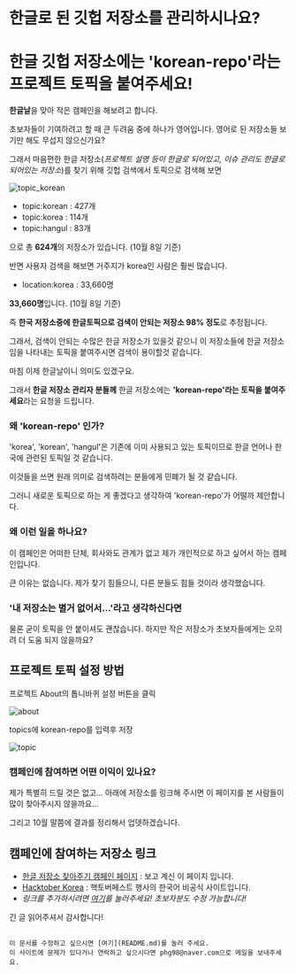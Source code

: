 # 한글로 된 깃헙 저장소를 관리하시나요? 
# 한글 깃헙 저장소에는 'korean-repo'라는 프로젝트 토픽을 붙여주세요!

**한글날**을 맞아 작은 캠페인을 해보려고 합니다.

초보자들이 기여하려고 할 때 큰 두려움 중에 하나가 영어입니다.
영어로 된 저장소들 보기만 해도 무섭지 않으신가요?

그래서 마음편한 한글 저장소(_프로젝트 설명 등이 한글로 되어있고, 이슈 관리도 한글로 되어있는 저장소_)를 찾기 위해 깃헙 검색에서 토픽으로 검색해 보면 

![topic_korean](https://user-images.githubusercontent.com/12092302/95450487-54155180-09a1-11eb-86d2-3786035d9626.png)

* topic:korean : 427개
* topic:korea  : 114개
* topic:hangul :  83개

으로 총 **624개**의 저장소가 있습니다. (10월 8일 기준)

반면 사용자 검색을 해보면 거주지가 korea인 사람은 훨씬 많습니다.

* location:korea : 33,660명

**33,660명**입니다. (10월 8일 기준) 

즉 **한국 저장소중에 한글토픽으로 검색이 안되는 저장소 98% 정도**로 추정됩니다.

그래서, 검색이 안되는 수많은 한글 저장소가 있을것 같으니 이 저장소들에 한글 저장소임을 나타내는 토픽을 붙여주시면 검색이 용이할것 같습니다.

마침 이제 한글날이니 의미도 있겠구요.

그래서 **한글 저장소 관리자 분들께** 한글 저장소에는 **'korean-repo'라는 토픽을 붙여주세요**라는 요청을 드립니다.

### 왜 'korean-repo' 인가?

'korea', 'korean', 'hangul'은 기존에 이미 사용되고 있는 토픽이므로 한글 언어나 한국에 관련된 토픽일 것 같습니다. 

이것들을 쓰면 원래 의미로 검색하려는 분들에게 민폐가 될 것 같습니다.

그러니 새로운 토픽으로 하는 게 좋겠다고 생각하여 'korean-repo'가 어떨까 제안합니다.

### 왜 이런 일을 하나요?

이 캠페인은 어떠한 단체, 회사와도 관계가 없고 제가 개인적으로 하고 싶어서 하는 캠페인입니다. 

큰 이유는 없습니다. 제가 찾기 힘들으니, 다른 분들도 힘들 것이라 생각했습니다.

### '내 저장소는 별거 없어서...'라고 생각하신다면

물론 굳이 토픽을 안 붙이셔도 괜찮습니다. 하지만 작은 저장소가 초보자들에게는 오히려 더 도움 되지 않을까요?

## 프로젝트 토픽 설정 방법

프로젝트 About의 톱니바퀴 설정 버튼을 클릭

![about](https://user-images.githubusercontent.com/12092302/95450508-58da0580-09a1-11eb-83b2-8ffe37830dee.png)

topics에 korean-repo를 입력후 저장

![topic](https://user-images.githubusercontent.com/12092302/95450518-5d9eb980-09a1-11eb-9166-16950cb6e422.png)

### 캠페인에 참여하면 어떤 이익이 있나요?

제가 특별히 드릴 것은 없고... 아래에 저장소를 링크해 주시면 이 페이지를 본 사람들이 많이 찾아주시지 않을까요...

그리고 10월 말쯤에 결과를 정리해서 업뎃하겠습니다.

## 캠페인에 참여하는 저장소 링크

* [한글 저장소 찾아주기 캠페인 페이지](https://github.com/phg98/korean-repos) : 보고 계신 이 페이지 입니다.
* [Hacktober Korea](https://github.com/phg98/hacktoberfestkorea) : 핵토버페스트 행사의 한국어 비공식 사이트입니다.
* _링크를 추가하시려면 [여기](README.md)를 눌러주세요! 초보자분도 수정 가능합니다!_
<!-- 첫 줄을 복사하여 중간쯤에 붙여넣고 내용을 수정해 주세요 -->
<!-- 저장소 운영자 분들이니 초보자는 없으시겠죠. 혹시 초보자 이시라면 내용수정후 아래 'Propose Change'버튼 누르고 화면마다 녹색 버튼 누르면 됩니다. 아무 생각 하지 마시구요 -->
<!-- 이 사이트는 핵토버페스트 행사와 무관하며 여기에 PR을 보내셔도 핵토버페스트에 카운트되지 않습니다. 유의하세요! -->

긴 글 읽어주셔서 감사합니다!

```

이 문서를 수정하고 싶으시면 [여기](README.md)를 눌러 주세요.
이 사이트에 문제가 있다거나 연락하고 싶으시다면 phg98@naver.com으로 메일을 보내주세요.


